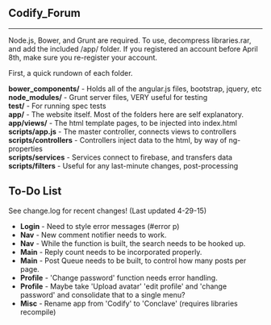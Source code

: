 <h2>Codify_Forum</h2>
<hr/> 
<p>Node.js, Bower, and Grunt are required. To use, decompress libraries.rar, and add the included /app/ folder. If you registered an account before April 8th, make sure you re-register your account. 

First, a quick rundown of each folder.</p>

<p>
 <b>bower_components/</b>     -   Holds all of the angular.js files, bootstrap, jquery, etc<br/>
 <b>node_modules/</b>         -   Grunt server files, VERY useful for testing<br/>
 <b>test/</b>                 -   For running spec tests<br/>
 <b>app/</b>                  -   The website itself. Most of the folders here are self explanatory.<br/>
 <b>app/views/</b>            -   The html template pages, to be injected into index.html<br/>
 <b>scripts/app.js</b>        -   The master controller, connects views to controllers<br/>
 <b>scripts/controllers</b>   -   Controllers inject data to the html, by way of ng-properties<br/>
 <b>scripts/services</b>      -   Services connect to firebase, and transfers data<br/>
 <b>scripts/filters</b>       -   Useful for any last-minute changes, post-processing<br/></p>
 
 
 <h2>To-Do List</h2>
 <p>See change.log for recent changes! (Last updated 4-29-15)</p>
 <ul>
 <li><b>Login</b> - Need to style error messages (#error p) </li>
 <li><b>Nav</b> - New comment notifier needs to work. </li>
 <li><b>Nav</b> - While the function is built, the search needs to be hooked up.</li>
 <li><b>Main</b> - Reply count needs to be incorporated properly.</li>
 <li><b>Main</b> - Post Queue needs to be built, to control how many posts per page.</li>
 <li><b>Profile</b> - 'Change password' function needs error handling.
 <li><b>Profile</b> - Maybe take 'Upload avatar' 'edit profile' and 'change password' and consolidate that to a single menu?</li>
 <li><b>Misc</b> - Rename app from 'Codify' to 'Conclave' (requires libraries recompile)</li>
 </ul>
 

